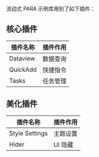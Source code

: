 流动式 PARA 示例库用到了如下插件：

## 核心插件
| 插件名称 | 插件作用 |
| --- | --- |
| Dataview | 数据查询 |
| QuickAdd | 快捷指令 |
| Tasks | 任务管理 |

## 美化插件
| 插件名称 | 插件作用 |
| --- | --- |
| Style Settings | 主题设置 |
| Hider | UI 隐藏 |
